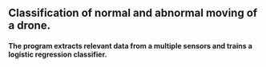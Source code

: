 ## Classification of normal and abnormal moving of a drone.

#### The program extracts relevant data from a multiple sensors and trains a logistic regression classifier.
